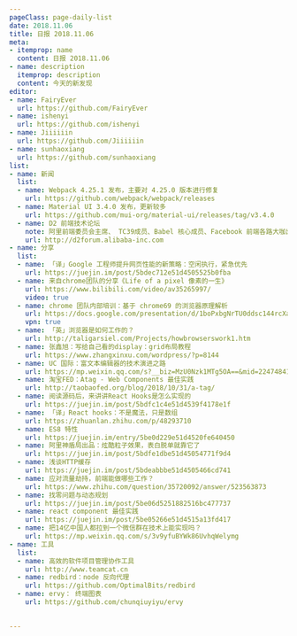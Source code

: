```yaml
---
pageClass: page-daily-list
date: 2018.11.06
title: 日报 2018.11.06
meta:
- itemprop: name
  content: 日报 2018.11.06
- name: description
  itemprop: description
  content: 今天的新发现
editor:
- name: FairyEver
  url: https://github.com/FairyEver
- name: ishenyi
  url: https://github.com/ishenyi
- name: Jiiiiiin
  url: https://github.com/Jiiiiiin
- name: sunhaoxiang
  url: https://github.com/sunhaoxiang
list:
- name: 新闻
  list:
  - name: Webpack 4.25.1 发布，主要对 4.25.0 版本进行修复
    url: https://github.com/webpack/webpack/releases
  - name: Material UI 3.4.0 发布，更新较多
    url: https://github.com/mui-org/material-ui/releases/tag/v3.4.0
  - name: D2 前端技术论坛
    note: 阿里前端委员会主席、 TC39成员、Babel 核心成员、Facebook 前端各路大咖出席 
    url: http://d2forum.alibaba-inc.com
- name: 分享
  list:
  - name: 「译」Google 工程师提升网页性能的新策略：空闲执行，紧急优先
    url: https://juejin.im/post/5bdec712e51d4505525b0fba
  - name: 来自chrome团队的分享《Life of a pixel 像素的一生》
    url: https://www.bilibili.com/video/av35265997/
    video: true
  - name: chrome 团队内部培训：基于 chrome69 的浏览器原理解析
    url: https://docs.google.com/presentation/d/1boPxbgNrTU0ddsc144rcXayGA_WF53k96imRH8Mp34Y/edit#slide=id.p
    vpn: true
  - name: 「英」浏览器是如何工作的？
    url: http://taligarsiel.com/Projects/howbrowserswork1.htm
  - name: 张鑫旭：写给自己看的display：grid布局教程
    url: https://www.zhangxinxu.com/wordpress/?p=8144
  - name: UC 国际：富文本编辑器的技术演进之路
    url: https://mp.weixin.qq.com/s?__biz=MzU0Nzk1MTg5OA==&mid=2247484137&idx=1&sn=8dc25f8de7d359549520c9f198721408
  - name: 淘宝FED：Atag - Web Components 最佳实践
    url: http://taobaofed.org/blog/2018/10/31/a-tag/
  - name: 阅读源码后，来讲讲React Hooks是怎么实现的
    url: https://juejin.im/post/5bdfc1c4e51d4539f4178e1f
  - name: 「译」React hooks：不是魔法，只是数组
    url: https://zhuanlan.zhihu.com/p/48293710  
  - name: ES8 特性
    url: https://juejin.im/entry/5be0d229e51d4520fe640450
  - name: 阿里神盾局出品：炫酷粒子效果，表白脱单就靠它了
    url: https://juejin.im/post/5bdfe1dbe51d45054771f9d4
  - name: 浅谈HTTP缓存
    url: https://juejin.im/post/5bdeabbbe51d4505466cd741
  - name: 应对流量劫持，前端能做哪些工作？
    url: https://www.zhihu.com/question/35720092/answer/523563873  
  - name: 找零问题与动态规划
    url: https://juejin.im/post/5be06d5251882516bc477737
  - name: react component 最佳实践  
    url: https://juejin.im/post/5be05266e51d4515a13fd417
  - name: 把14亿中国人都拉到一个微信群在技术上能实现吗？
    url: https://mp.weixin.qq.com/s/3v9yfuBYWk86UvhqWelymg
- name: 工具
  list:
  - name: 高效的软件项目管理协作工具
    url: http://www.teamcat.cn 
  - name: redbird：node 反向代理
    url: https://github.com/OptimalBits/redbird
  - name: ervy： 终端图表
    url: https://github.com/chunqiuyiyu/ervy

   
---
```


<daily-list v-bind="$page.frontmatter"/>

